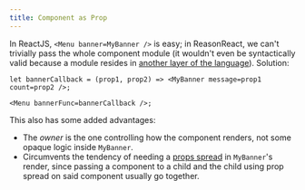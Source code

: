```yaml
---
title: Component as Prop
---
```


In ReactJS, `<Menu banner=MyBanner />` is easy; in ReasonReact, we can't trivially pass the whole component module (it wouldn't even be syntactically valid because a module resides in [another layer of the language](https://reasonml.github.io/docs/en/module.html)). Solution:

```reason
let bannerCallback = (prop1, prop2) => <MyBanner message=prop1 count=prop2 />;

<Menu bannerFunc=bannerCallback />;
```

This also has some added advantages:

- The _owner_ is the one controlling how the component renders, not some opaque logic inside `MyBanner`.
- Circumvents the tendency of needing a [props spread](props-spread.md) in `MyBanner`'s render, since passing a component to a child and the child using prop spread on said component usually go together.
